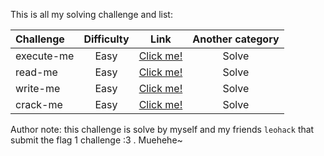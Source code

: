 This is all my solving challenge and list:

  | Challenge | Difficulty | Link | Another category
  | :------- | :------: | :-------: | :-------: |
  | execute-me | Easy | [Click me!](https://github.com/Lunalight-Yui/CTF/tree/main/2025/ITS%20ctf/CompIT/reverse%20engineering/execute-me) | Solve |
  | read-me | Easy | [Click me!](https://github.com/Lunalight-Yui/CTF/tree/main/2025/ITS%20ctf/CompIT/reverse%20engineering/read-me) | Solve |
  | write-me | Easy | [Click me!](https://github.com/Lunalight-Yui/CTF/tree/main/2025/ITS%20ctf/CompIT/reverse%20engineering/write-me) | Solve |
  | crack-me | Easy | [Click me!](https://github.com/Lunalight-Yui/CTF/tree/main/2025/ITS%20ctf/CompIT/reverse%20engineering/crack-me) | Solve |

  Author note: this challenge is solve by myself and my friends `leohack` that submit the flag 1 challenge :3 . Muehehe~
